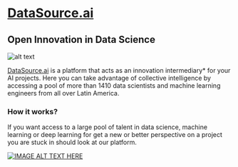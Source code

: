# [DataSource.ai](https://www.datasource.ai) 
## Open Innovation in Data Science

![alt text](https://www.canva.com/design/DAEDZdIaXuw/6Nnsp1ukzPunOvjQRg9OzQ/view?utm_content=DAEDZdIaXuw&utm_campaign=designshare&utm_medium=link&utm_source=sharebutton)


[DataSource.ai](https://www.datasource.ai) is a platform that acts as an innovation intermediary* for your AI projects. Here you can take advantage of collective intelligence by accessing a pool of more than 1410 data scientists and machine learning engineers from all over Latin America.

### How it works?
If you want access to a large pool of talent in data science, machine learning or deep learning for get a new or better perspective on a project you are stuck in should look at our platform.

[![IMAGE ALT TEXT HERE](https://img.youtube.com/vi/veG3tt4XJOU/0.jpg)](https://www.youtube.com/watch?v=veG3tt4XJOU)


